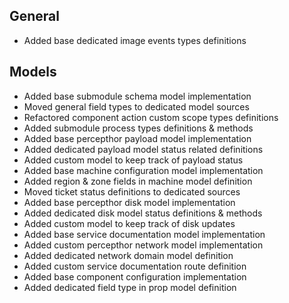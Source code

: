 ## General
- Added base dedicated image events types definitions

## Models
- Added base submodule schema model implementation
- Moved general field types to dedicated model sources
- Refactored component action custom scope types definitions
- Added submodule process types definitions & methods
- Added base percepthor payload model implementation
- Added dedicated payload model status related definitions
- Added custom model to keep track of payload status
- Added base machine configuration model implementation
- Added region & zone fields in machine model definition
- Moved ticket status definitions to dedicated sources
- Added base percepthor disk model implementation
- Added dedicated disk model status definitions & methods
- Added custom model to keep track of disk updates
- Added base service documentation model implementation
- Added custom percepthor network model implementation
- Added dedicated network domain model definition
- Added custom service documentation route definition
- Added base component configuration implementation
- Added dedicated field type in prop model definition
